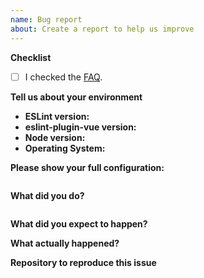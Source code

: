 ```yaml
---
name: Bug report
about: Create a report to help us improve
---
```


<!--
  Before posting the issue, please confirm that the problem you're getting
  is not related with your code editor configuration.
  To make sure it's not, run: yarn eslint src/your-file.vue
-->

**Checklist**

- [ ] I checked the [FAQ](https://eslint.vuejs.org/user-guide/#faq).

**Tell us about your environment**

- **ESLint version:** 
- **eslint-plugin-vue version:** 
- **Node version:** 
- **Operating System:** 

**Please show your full configuration:**
<!-- Paste content of your .eslintrc file -->
```json

```

**What did you do?**	
<!-- Please include the actual source code causing the issue. -->
```vue

```

**What did you expect to happen?**


**What actually happened?**
<!--
  Please include the actual, raw output from ESLint.
  If you are only looking at the results of your editor extension, also check the CLI results.
-->

**Repository to reproduce this issue**

